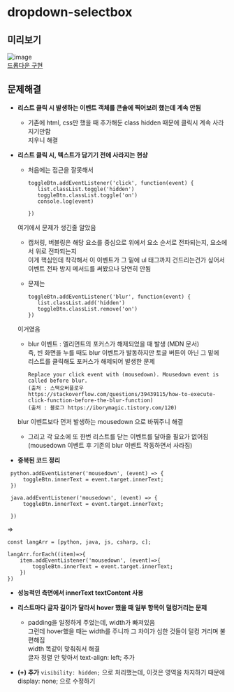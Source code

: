 # dropdown-selectbox

## 미리보기
![image](https://github.com/iRRPL-AR/dropdown-selectbox/blob/gh-pages/preview.gif)   
[드롭다운 구현](https://irrpl-ar.github.io/dropdown-selectbox/)

## 문제해결
* **리스트 클릭 시 발생하는 이벤트 객체를 콘솔에 찍어보려 했는데 계속 안됨**
    * 기존에 html, css만 했을 때 추가해둔 class hidden 때문에 클릭시 계속 사라지기만함   
    지우니 해결

* **리스트 클릭 시, 텍스트가 담기기 전에 사라지는 현상**
    * 처음에는 접근을 잘못해서   
    
      ```     
      toggleBtn.addEventListener('click', function(event) {
         list.classList.toggle('hidden')
         toggleBtn.classList.toggle('on')
         console.log(event)
    
      })
      ```

    여기에서 문제가 생긴줄 알았음   
    
    * 캡처링, 버블링은 해당 요소를 중심으로 위에서 요소 순서로 전파되는지, 요소에서 위로 전파되는지   
    이게 핵심인데 착각해서 이 이벤트가 그 밑에 ul 태그까지 건드리는건가 싶어서   
    이벤트 전파 방지 메서드를 써봤으나 당연히 안됨

    * 문제는
      ```
      toggleBtn.addEventListener('blur', function(event) {
         list.classList.add('hidden')
         toggleBtn.classList.remove('on')
      })
      ```

    이거였음

    * blur 이벤트 : 엘리먼트의 포커스가 해제되었을 때 발생 (MDN 문서)   
    즉, 빈 화면을 누를 때도 blur 이벤트가 발동하지만 토글 버튼이 아닌 그 밑에   
    리스트를 클릭해도 포커스가 해제되어 발생한 문제

      ```
      Replace your click event with (mousedown). Mousedown event is called before blur.
      (출처 : 스택오버플로우 https://stackoverflow.com/questions/39439115/how-to-execute-click-function-before-the-blur-function)
      (출처 : 블로그 https://iborymagic.tistory.com/120)
      ```

    blur 이벤트보다 먼저 발생하는 mousedown 으로 바꿔주니 해결

    * 그리고 각 요소에 또 한번 리스트를 닫는 이벤트를 달아줄 필요가 없어짐   
    (mousedown 이벤트 후 기존의 blur 이벤트 작동하면서 사라짐)


* **중복된 코드 정리**
```
 python.addEventListener('mousedown', (event) => {
     toggleBtn.innerText = event.target.innerText;
 })

 java.addEventListener('mousedown', (event) => {
     toggleBtn.innerText = event.target.innerText;
    
 })
```

=>   

```
const langArr = [python, java, js, csharp, c];

langArr.forEach((item)=>{
    item.addEventListener('mousedown', (event)=>{
        toggleBtn.innerText = event.target.innerText;
    })
})
```

* **성능적인 측면에서 innerText  textContent 사용**

* **리스트마다 글자 길이가 달라서 hover 했을 때 일부 항목이 덜컹거리는 문제**
    * padding을 일정하게 주었는데, width가 빠져있음   
    그런데 hover했을 때는 width를 주니까 그 차이가 심한 것들이 덜컹 거리며 불편해짐   
    width 똑같이 맞춰줘서 해결   
    글자 정렬 안 맞아서 text-align: left; 추가

* **(+) 추가**
    `visibility: hidden;` 으로 처리했는데, 이것은 영역을 차지하기 때문에 display: none; 으로 수정하기
